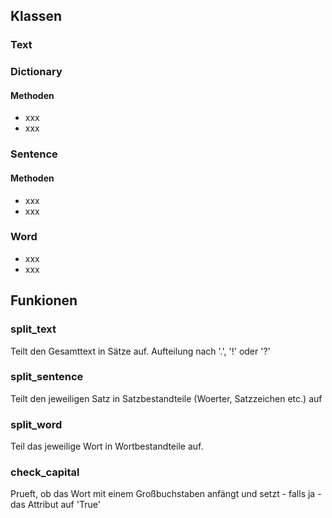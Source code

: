 ## Klassen

### Text

### Dictionary

#### Methoden
- xxx
- xxx

### Sentence

#### Methoden
- xxx
- xxx

### Word
- xxx
- xxx


## Funkionen

### split_text
Teilt den Gesamttext in Sätze auf. Aufteilung nach '.', '!' oder '?'
### split_sentence
Teilt den jeweiligen Satz in Satzbestandteile (Woerter, Satzzeichen etc.) auf
### split_word
Teil das jeweilige Wort in Wortbestandteile auf.
### check_capital
Prueft, ob das Wort mit einem Großbuchstaben anfängt und setzt - falls ja - das Attribut auf 'True'

